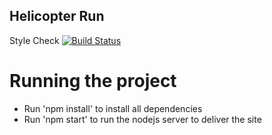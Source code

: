 ## Helicopter Run

Style Check [![Build Status](https://travis-ci.org/schwede/HelicopterRun.svg?branch=master)](https://travis-ci.org/schwede/HelicopterRun)

# Running the project
* Run 'npm install' to install all dependencies
* Run 'npm start' to run the nodejs server to deliver the site

